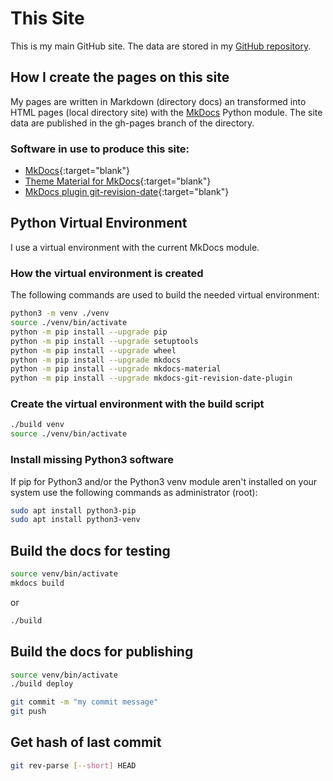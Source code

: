 # This Site
This is my main GitHub site.  The data are stored in my
[GitHub repository](https://github.com/maroph/maroph.github.io).

## How I create the pages on this site
My pages are written in Markdown (directory docs) an transformed into HTML 
pages (local directory site) with the [MkDocs](https://www.mkdocs.org/) Python
module. The site data are published in the gh-pages branch of the directory.

### Software in use to produce this site:

* [MkDocs]{:target="blank"}
* [Theme Material for MkDocs]{:target="blank"}
* [MkDocs plugin git-revision-date]{:target="blank"}

[MkDocs]: https://www.mkdocs.org/
[Theme Material for MkDocs]: https://squidfunk.github.io/mkdocs-material/
[MkDocs plugin git-revision-date]: https://github.com/zhaoterryy/mkdocs-git-revision-date-plugin/

## Python Virtual Environment
I use a virtual environment with the current MkDocs module.

### How the virtual environment is created
The following commands are used to build the needed virtual environment:

```bash
python3 -m venv ./venv
source ./venv/bin/activate
python -m pip install --upgrade pip
python -m pip install --upgrade setuptools
python -m pip install --upgrade wheel
python -m pip install --upgrade mkdocs
python -m pip install --upgrade mkdocs-material
python -m pip install --upgrade mkdocs-git-revision-date-plugin
```

### Create the virtual environment with the build script

```bash
./build venv
source ./venv/bin/activate
```

### Install missing Python3 software
If pip for Python3 and/or the Python3 venv module aren't installed on your system
use the following commands as administrator (root):

```bash
sudo apt install python3-pip
sudo apt install python3-venv
```

##  Build the docs for testing

```bash
source venv/bin/activate
mkdocs build
```

or

```bash
./build
```

## Build the docs for publishing

```bash
source venv/bin/activate
./build deploy
```

```bash
git commit -m "my commit message"
git push
```

## Get hash of last commit

```bash
git rev-parse [--short] HEAD
```

